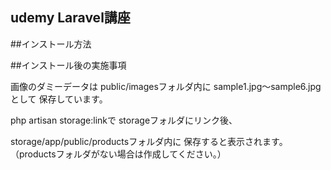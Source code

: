 ## udemy Laravel講座

##インストール方法

##インストール後の実施事項

画像のダミーデータは
public/imagesフォルダ内に
sample1.jpg～sample6.jpgとして
保存しています。

php artisan storage:linkで
storageフォルダにリンク後、

storage/app/public/productsフォルダ内に
保存すると表示されます。
（productsフォルダがない場合は作成してください。）